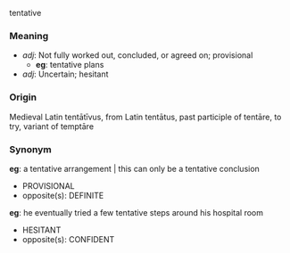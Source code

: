 tentative
### Meaning
+ _adj_: Not fully worked out, concluded, or agreed on; provisional
    + __eg__: tentative plans
+ _adj_: Uncertain; hesitant

### Origin

Medieval Latin tentātīvus, from Latin tentātus, past participle of tentāre, to try, variant of temptāre

### Synonym

__eg__: a tentative arrangement | this can only be a tentative conclusion

+ PROVISIONAL
+ opposite(s): DEFINITE

__eg__: he eventually tried a few tentative steps around his hospital room

+ HESITANT
+ opposite(s): CONFIDENT


